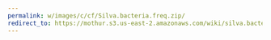 ```yaml
---
permalink: w/images/c/cf/Silva.bacteria.freq.zip/
redirect_to: https://mothur.s3.us-east-2.amazonaws.com/wiki/silva.bacteria.freq.zip
---
```


